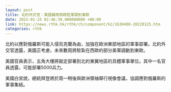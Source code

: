 ```yaml
---
layout: post
title: 北約外交官：美國擬將西歐駐軍調到東歐
date: 2022-01-25 02:46:39.000000000 +08:00
link: https://news.rthk.hk/rthk/ch/component/k2/1630408-20220125.htm
categories: rthk
---
```


北約以應對俄羅斯可能入侵烏克蘭為由，加強在歐洲東部地區的軍事部署。北約外交官透露，美國正考慮，未來數周將駐紮在西歐的部分美軍調動到東歐。

美國官員表示，五角大樓將敲定部署到北約東翼地區的具體軍事單位。其中一名官員透露，可能部署5000兵力。

美國白宮說，總統拜登將於周一稍後與歐洲領袖舉行視像會議，協調應對俄羅斯的軍事集結。
